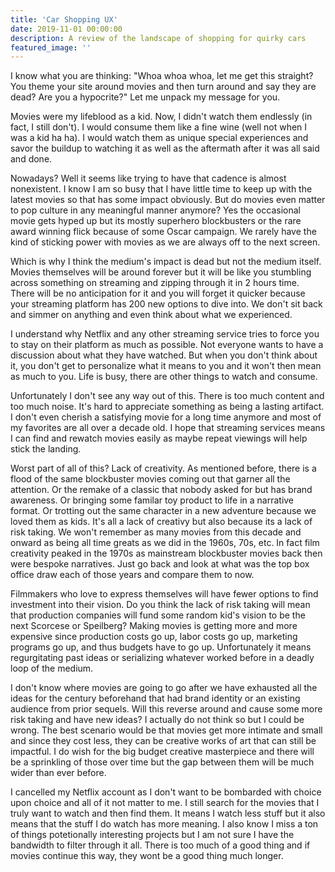 ```yaml
---
title: 'Car Shopping UX'
date: 2019-11-01 00:00:00
description: A review of the landscape of shopping for quirky cars
featured_image: ''
---
```


I know what you are thinking: "Whoa whoa whoa, let me get this straight? You theme your site around movies and then turn around and say they are dead? Are you a hypocrite?" Let me unpack my message for you.

Movies were my lifeblood as a kid. Now, I didn't watch them endlessly (in fact, I still don't). I would consume them like a fine wine (well not when I was a kid ha ha). I would watch them as unique special experiences and savor the buildup to watching it as well as the aftermath after it was all said and done.

Nowadays? Well it seems like trying to have that cadence is almost nonexistent. I know I am so busy that I have little time to keep up with the latest movies so that has some impact obviously. But do movies even matter to pop culture in any meaningful manner anymore? Yes the occasional movie gets hyped up but its mostly superhero blockbusters or the rare award winning flick because of some Oscar campaign. We rarely have the kind of sticking power with movies as we are always off to the next screen.

Which is why I think the medium's impact is dead but not the medium itself. Movies themselves will be around forever but it will be like you stumbling across something on streaming and zipping through it in 2 hours time. There will be no anticipation for it and you will forget it quicker because your streaming platform has 200 new options to dive into. We don't sit back and simmer on anything and even think about what we experienced. 

I understand why Netflix and any other streaming service tries to force you to stay on their platform as much as possible. Not everyone wants to have a discussion about what they have watched. But when you don't think about it, you don't get to personalize what it means to you and it won't then mean as much to you. Life is busy, there are other things to watch and consume.

Unfortunately I don't see any way out of this. There is too much content and too much noise. It's hard to appreciate something as being a lasting artifact. I don't even cherish a satisfying movie for a long time anymore and most of my favorites are all over a decade old. I hope that streaming services means I can find and rewatch movies easily as maybe repeat viewings will help stick the landing.

Worst part of all of this? Lack of creativity. As mentioned before, there is a flood of the same blockbuster movies coming out that garner all the attention. Or the remake of a classic that nobody asked for but has brand awareness. Or bringing some familar toy product to life in a narrative format. Or trotting out the same character in a new adventure because we loved them as kids. It's all a lack of creativy but also because its a lack of risk taking. We won't remember as many movies from this decade and onward as being all time greats as we did in the 1960s, 70s, etc. In fact film creativity peaked in the 1970s as mainstream blockbuster movies back then were bespoke narratives. Just go back and look at what was the top box office draw each of those years and compare them to now.

Filmmakers who love to express themselves will have fewer options to find investment into their vision. Do you think the lack of risk taking will mean that production companies will fund some random kid's vision to be the next Scorcese or Speilberg? Making movies is getting more and more expensive since production costs go up, labor costs go up, marketing programs go up, and thus budgets have to go up. Unfortunately it means regurgitating past ideas or serializing whatever worked before in a deadly loop of the medium.

I don't know where movies are going to go after we have exhausted all the ideas for the century beforehand that had brand identity or an existing audience from prior sequels. Will this reverse around and cause some more risk taking and have new ideas? I actually do not think so but I could be wrong. The best scenario would be that movies get more intimate and small and since they cost less, they can be creative works of art that can still be impactful. I do wish for the big budget creative masterpiece and there will be a sprinkling of those over time but the gap between them will be much wider than ever before.

I cancelled my Netflix account as I don't want to be bombarded with choice upon choice and all of it not matter to me. I still search for the movies that I truly want to watch and then find them. It means I watch less stuff but it also means that the stuff I do watch has more meaning. I also know I miss a ton of things potetionally interesting projects but I am not sure I have the bandwidth to filter through it all. There is too much of a good thing and if movies continue this way, they wont be a good thing much longer.